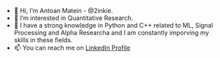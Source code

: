 - 👋 Hi, I’m Antoan Matein - @2inkie.
- 👀 I’m interested in Quantitative Research.
- 🌱 I have a strong knowledge in Python and C++ related to ML, Signal Processing and Alpha Researcha and I am constantly imporving my skills in these fields.
- 📫 You can reach me on [LinkedIn Profile](https://www.linkedin.com/in/antoan-matein-051071278)

<!---
2inkie/2inkie is a ✨ special ✨ repository because its `README.md` (this file) appears on your GitHub profile.
You can click the Preview link to take a look at your changes.
--->
